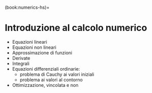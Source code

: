 (book:numerics-hs)=
# Introduzione al calcolo numerico

- Equazioni lineari
- Equazioni non lineari
- Approssimazione di funzioni
- Derivate
- Integrali
- Equazioni differenziali ordinarie:
  - problema di Cauchy ai valori iniziali
  - problema ai valori al contorno
- Ottimizzazione, vincolata e non
